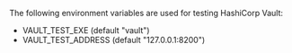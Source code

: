 ﻿The following environment variables are used for testing HashiCorp Vault:

* VAULT_TEST_EXE (default "vault")
* VAULT_TEST_ADDRESS (default "127.0.0.1:8200")